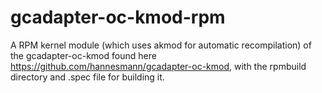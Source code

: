 # gcadapter-oc-kmod-rpm
A RPM kernel module (which uses akmod for automatic recompilation) of the gcadapter-oc-kmod found here https://github.com/hannesmann/gcadapter-oc-kmod, with the rpmbuild directory and .spec file for building it.

